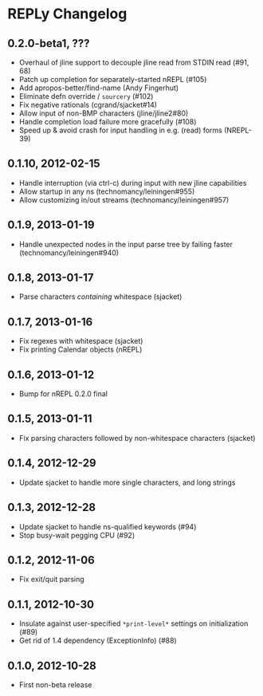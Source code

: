 # REPLy Changelog

## 0.2.0-beta1, ???
- Overhaul of jline support to decouple jline read from STDIN read (#91, 68)
- Patch up completion for separately-started nREPL (#105)
- Add apropos-better/find-name (Andy Fingerhut)
- Eliminate defn override / `sourcery` (#102)
- Fix negative rationals (cgrand/sjacket#14)
- Allow input of non-BMP characters (jline/jline2#80)
- Handle completion load failure more gracefully (#108)
- Speed up & avoid crash for input handling in e.g. (read) forms (NREPL-39)

## 0.1.10, 2012-02-15
- Handle interruption (via ctrl-c) during input with new jline capabilities
- Allow startup in any ns (technomancy/leiningen#955)
- Allow customizing in/out streams (technomancy/leiningen#957)

## 0.1.9, 2013-01-19
- Handle unexpected nodes in the input parse tree by failing faster
  (technomancy/leiningen#940)

## 0.1.8, 2013-01-17
- Parse characters *containing* whitespace (sjacket)

## 0.1.7, 2013-01-16
- Fix regexes with whitespace (sjacket)
- Fix printing Calendar objects (nREPL)

## 0.1.6, 2013-01-12
- Bump for nREPL 0.2.0 final

## 0.1.5, 2013-01-11
- Fix parsing characters followed by non-whitespace characters (sjacket)

## 0.1.4, 2012-12-29
- Update sjacket to handle more single characters, and long strings

## 0.1.3, 2012-12-28
- Update sjacket to handle ns-qualified keywords (#94)
- Stop busy-wait pegging CPU (#92)

## 0.1.2, 2012-11-06
- Fix exit/quit parsing

## 0.1.1, 2012-10-30
- Insulate against user-specified `*print-level*` settings on initialization
  (#89)
- Get rid of 1.4 dependency (ExceptionInfo) (#88)

## 0.1.0, 2012-10-28
- First non-beta release
